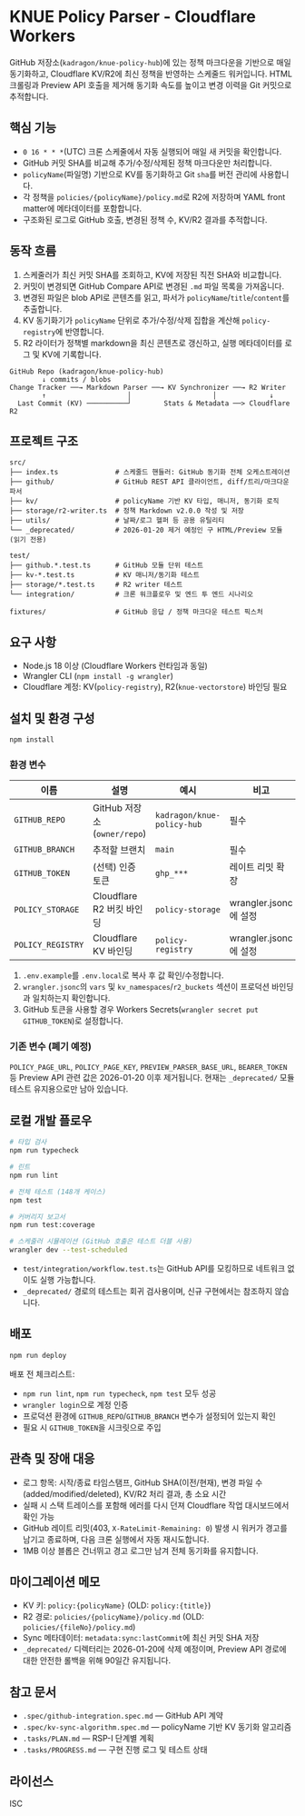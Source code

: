 # KNUE Policy Parser - Cloudflare Workers

GitHub 저장소(`kadragon/knue-policy-hub`)에 있는 정책 마크다운을 기반으로 매일 동기화하고, Cloudflare KV/R2에 최신 정책을 반영하는 스케줄드 워커입니다. HTML 크롤링과 Preview API 호출을 제거해 동기화 속도를 높이고 변경 이력을 Git 커밋으로 추적합니다.

## 핵심 기능
- `0 16 * * *`(UTC) 크론 스케줄에서 자동 실행되어 매일 새 커밋을 확인합니다.
- GitHub 커밋 SHA를 비교해 추가/수정/삭제된 정책 마크다운만 처리합니다.
- `policyName`(파일명) 기반으로 KV를 동기화하고 Git `sha`를 버전 관리에 사용합니다.
- 각 정책을 `policies/{policyName}/policy.md`로 R2에 저장하며 YAML front matter에 메타데이터를 포함합니다.
- 구조화된 로그로 GitHub 호출, 변경된 정책 수, KV/R2 결과를 추적합니다.

## 동작 흐름
1. 스케줄러가 최신 커밋 SHA를 조회하고, KV에 저장된 직전 SHA와 비교합니다.
2. 커밋이 변경되면 GitHub Compare API로 변경된 `.md` 파일 목록을 가져옵니다.
3. 변경된 파일은 blob API로 콘텐츠를 읽고, 파서가 `policyName`/`title`/`content`를 추출합니다.
4. KV 동기화기가 `policyName` 단위로 추가/수정/삭제 집합을 계산해 `policy-registry`에 반영합니다.
5. R2 라이터가 정책별 markdown을 최신 콘텐츠로 갱신하고, 실행 메타데이터를 로그 및 KV에 기록합니다.

```
GitHub Repo (kadragon/knue-policy-hub)
        ↓ commits / blobs
Change Tracker ──→ Markdown Parser ──→ KV Synchronizer ──→ R2 Writer
        ↑                    │                    │             ↓
  Last Commit (KV) ──────────┘        Stats & Metadata ──> Cloudflare R2
```

## 프로젝트 구조
```
src/
├── index.ts              # 스케줄드 핸들러: GitHub 동기화 전체 오케스트레이션
├── github/               # GitHub REST API 클라이언트, diff/트리/마크다운 파서
├── kv/                   # policyName 기반 KV 타입, 매니저, 동기화 로직
├── storage/r2-writer.ts  # 정책 Markdown v2.0.0 작성 및 저장
├── utils/                # 날짜/로그 헬퍼 등 공용 유틸리티
└── _deprecated/          # 2026-01-20 제거 예정인 구 HTML/Preview 모듈 (읽기 전용)

test/
├── github.*.test.ts      # GitHub 모듈 단위 테스트
├── kv-*.test.ts          # KV 매니저/동기화 테스트
├── storage/*.test.ts     # R2 writer 테스트
└── integration/          # 크론 워크플로우 및 엔드 투 엔드 시나리오

fixtures/                 # GitHub 응답 / 정책 마크다운 테스트 픽스처
```

## 요구 사항
- Node.js 18 이상 (Cloudflare Workers 런타임과 동일)
- Wrangler CLI (`npm install -g wrangler`)
- Cloudflare 계정: KV(`policy-registry`), R2(`knue-vectorstore`) 바인딩 필요

## 설치 및 환경 구성
```bash
npm install
```

### 환경 변수
| 이름 | 설명 | 예시 | 비고 |
|------|------|------|------|
| `GITHUB_REPO` | GitHub 저장소 (`owner/repo`) | `kadragon/knue-policy-hub` | 필수 |
| `GITHUB_BRANCH` | 추적할 브랜치 | `main` | 필수 |
| `GITHUB_TOKEN` | (선택) 인증 토큰 | `ghp_***` | 레이트 리밋 확장 |
| `POLICY_STORAGE` | Cloudflare R2 버킷 바인딩 | `policy-storage` | wrangler.jsonc에 설정 |
| `POLICY_REGISTRY` | Cloudflare KV 바인딩 | `policy-registry` | wrangler.jsonc에 설정 |

1. `.env.example`를 `.env.local`로 복사 후 값 확인/수정합니다.
2. `wrangler.jsonc`의 `vars` 및 `kv_namespaces`/`r2_buckets` 섹션이 프로덕션 바인딩과 일치하는지 확인합니다.
3. GitHub 토큰을 사용할 경우 Workers Secrets(`wrangler secret put GITHUB_TOKEN`)로 설정합니다.

### 기존 변수 (폐기 예정)
`POLICY_PAGE_URL`, `POLICY_PAGE_KEY`, `PREVIEW_PARSER_BASE_URL`, `BEARER_TOKEN` 등 Preview API 관련 값은 2026-01-20 이후 제거됩니다. 현재는 `_deprecated/` 모듈 테스트 유지용으로만 남아 있습니다.

## 로컬 개발 플로우
```bash
# 타입 검사
npm run typecheck

# 린트
npm run lint

# 전체 테스트 (148개 케이스)
npm test

# 커버리지 보고서
npm run test:coverage

# 스케줄러 시뮬레이션 (GitHub 호출은 테스트 더블 사용)
wrangler dev --test-scheduled
```

- `test/integration/workflow.test.ts`는 GitHub API를 모킹하므로 네트워크 없이도 실행 가능합니다.
- `_deprecated/` 경로의 테스트는 회귀 검사용이며, 신규 구현에서는 참조하지 않습니다.

## 배포
```bash
npm run deploy
```

배포 전 체크리스트:
- `npm run lint`, `npm run typecheck`, `npm test` 모두 성공
- `wrangler login`으로 계정 인증
- 프로덕션 환경에 `GITHUB_REPO`/`GITHUB_BRANCH` 변수가 설정되어 있는지 확인
- 필요 시 `GITHUB_TOKEN`을 시크릿으로 주입

## 관측 및 장애 대응
- 로그 항목: 시작/종료 타임스탬프, GitHub SHA(이전/현재), 변경 파일 수(added/modified/deleted), KV/R2 처리 결과, 총 소요 시간
- 실패 시 스택 트레이스를 포함해 에러를 다시 던져 Cloudflare 작업 대시보드에서 확인 가능
- GitHub 레이트 리밋(403, `X-RateLimit-Remaining: 0`) 발생 시 워커가 경고를 남기고 종료하며, 다음 크론 실행에서 자동 재시도합니다.
- 1MB 이상 블롭은 건너뛰고 경고 로그만 남겨 전체 동기화를 유지합니다.

## 마이그레이션 메모
- KV 키: `policy:{policyName}` (OLD: `policy:{title}`)
- R2 경로: `policies/{policyName}/policy.md` (OLD: `policies/{fileNo}/policy.md`)
- Sync 메타데이터: `metadata:sync:lastCommit`에 최신 커밋 SHA 저장
- `_deprecated/` 디렉터리는 2026-01-20에 삭제 예정이며, Preview API 경로에 대한 안전한 롤백을 위해 90일간 유지됩니다.

## 참고 문서
- `.spec/github-integration.spec.md` — GitHub API 계약
- `.spec/kv-sync-algorithm.spec.md` — policyName 기반 KV 동기화 알고리즘
- `.tasks/PLAN.md` — RSP-I 단계별 계획
- `.tasks/PROGRESS.md` — 구현 진행 로그 및 테스트 상태

## 라이선스
ISC
